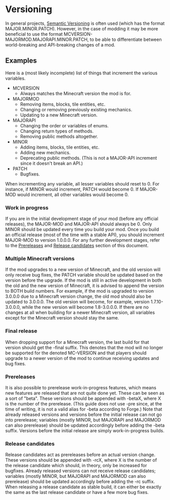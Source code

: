 # Versioning
In general projects, [Semantic Versioning](http://semver.org/) is often used (which has the format MAJOR.MINOR.PATCH). However, in the case of modding it may be more beneficial to use the format MCVERSION-MAJORMOD.MAJORAPI.MINOR.PATCH, to be able to differentiate between world-breaking and API-breaking changes of a mod.

## Examples
Here is a (most likely incomplete) list of things that increment the various variables.
+ MCVERSION
	+ Always matches the Minecraft version the mod is for.
+ MAJORMOD
	+ Removing items, blocks, tile entities, etc.
	+ Changing or removing previously existing mechanics.
	+ Updating to a new Minecraft version.
+ MAJORAPI
	+ Changing the order or variables of enums.
	+ Changing return types of methods.
	+ Removing public methods altogether.
+ MINOR
	+ Adding items, blocks, tile entities, etc.
	+ Adding new mechanics.
	+ Deprecating public methods. (This is not a MAJOR-API increment since it doesn't break an API.)
+ PATCH
	+ Bugfixes.

When incrementing any variable, all lesser variables should reset to 0. For instance, if MINOR would increment, PATCH would become 0. If MAJOR-MOD would increment, all other variables would become 0.

### Work in progress
If you are in the initial development stage of your mod (before any official releases), the MAJOR-MOD and MAJOR-API should always be 0. Only MINOR should be updated every time you build your mod. Once you build an official release (most of the time with a stable API), you should increment MAJOR-MOD to version 1.0.0.0. For any further development stages, refer to the [Prereleases](#prereleases) and [Release candidates](#release-candidates) section of this document.

### Multiple Minecraft versions
If the mod upgrades to a new version of Minecraft, and the old version will only receive bug fixes, the PATCH variable should be updated based on the version before the upgrade. If the mod is still in active development in both the old and the new version of Minecraft, it is advised to append the version to BOTH build numbers. For example, if the mod is upgraded to version 3.0.0.0 due to a Minecraft version change, the old mod should also be updated to 3.0.0.0. The old version will become, for example, version 1.7.10-3.0.0.0, while the new version will become 1.8-3.0.0.0. If there are no changes at all when building for a newer Minecraft version, all variables except for the Minecraft version should stay the same.

### Final release
When dropping support for a Minecraft version, the last build for that version should get the -final suffix. This denotes that the mod will no longer be supported for the denoted MC-VERSION and that players should upgrade to a newer version of the mod to continue receiving updates and bug fixes.

### Prereleases
It is also possible to prerelease work-in-progress features, which means new features are released that are not quite done yet. These can be seen as a sort of "beta". These versions should be appended with -betaX, where X is the number of the prerelease. (This guide does not use -pre since, at the time of writing, it is not a valid alias for -beta according to Forge.) Note that already released versions and versions before the initial release can not go into prerelease; variables (mostly MINOR, but MAJORAPI and MAJORMOD can also prerelease) should be updated accordingly before adding the -beta suffix. Versions before the initial release are simply work-in-progress builds.

### Release candidates
Release candidates act as prereleases before an actual version change. These versions should be appended with -rcX, where X is the number of the release candidate which should, in theory, only be increased for bugfixes. Already released versions can not receive release candidates; variables (mostly MINOR, but MAJORAPI and MAJORMOD can also prerelease)  should be updated accordingly before adding the -rc suffix. When releasing a release candidate as stable build, it can either be exactly the same as the last release candidate or have a few more bug fixes.